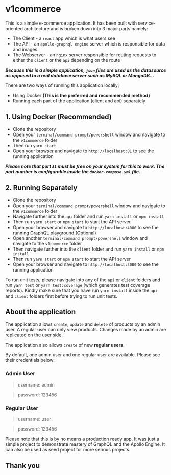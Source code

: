 # v1commerce

This is a simple e-commerce application. It has been built with service-oriented architecture and is broken down into 3 major parts namely:

- The Client - a `react` app which is what users see
- The API - an `apollo-graphql engine` server which is responsible for data and images
- The Webserver - an `nginx` server responsible for routing requests to either the `client` or the `api` depending on the route

**_Because this is a simple application, `json` files are used as the datasource as opposed to a real database server such as MySQL or MongoDB..._**

There are two ways of running this application locally;

- Using Docker **(This is the preferred and recommended method)**
- Running each part of the application (client and api) separately

## 1. Using Docker (Recommended)

- Clone the repository
- Open your `terminal/command prompt/powershell` window and navigate to the `v1commerce` folder
- Then run `yarn start`
- Open your browser and navigate to `http://localhost:81` to see the running application

**_Please note that port `81` must be free on your system for this to work. The port number is configurable inside the `docker-compose.yml` file._**

## 2. Running Separately

- Clone the repository
- Open your `terminal/command prompt/powershell` window and navigate to the `v1commerce` folder
- Navigate further into the `api` folder and run `yarn install` or `npm install`
- Then run `yarn start` or `npm start` to start the API server
- Open your browser and navigate to `http://localhost:4000` to see the running GraphQL playground.(Optional)
- Open another `terminal/command prompt/powershell` window and navigate to the `v1commerce` folder
- Then navigate further into the `client` folder and run `yarn install` or `npm install`
- Then run `yarn start` or `npm start` to start the API server
- Open your browser and navigate to `http://localhost:3000` to see the running application

To run unit tests, please navigate into any of the `api` or `client` folders and run `yarn test` or `yarn test:coverage` (which generates test coverage reports). Kindly make sure that you have run `yarn install` inside the `api` and `client` folders first before trying to run unit tests.

## About the application

The application allows `create`, `update` and `delete` of products by an admin user. A regular user can only view products. Changes made by an admin are replicated on the user side.

The application also allows `create` of new **regular users**.

By default, one admin user and one regular user are available. Please see their credentials below:

### Admin User

> username: admin

> password: 123456

### Regular User

> username: user

> password: 123456

Please note that this is by no means a production ready app. It was just a simple project to demonstrate mastery of GraphQL and the Apollo Engine. It can also be used as seed project for more serious projects.

## Thank you
